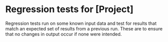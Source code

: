 # Regression tests for [Project]
Regression tests run on some known input data and test for results that match an expected set of results from a previous run. These are to ensure that no changes in output occur if none were intended.

